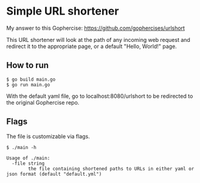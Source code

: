 # Simple URL shortener

My answer to this Gophercise: https://github.com/gophercises/urlshort

This URL shortener will look at the path of any incoming web request and redirect it to the appropriate page, or a
default "Hello, World!" page.

## How to run

```
$ go build main.go
$ go run main.go
```

With the default yaml file, go to localhost:8080/urlshort to be redirected to the original Gophercise repo.

## Flags
The file is customizable via flags.

```
$ ./main -h

Usage of ./main:
  -file string
        the file containing shortened paths to URLs in either yaml or json format (default "default.yml")
```
